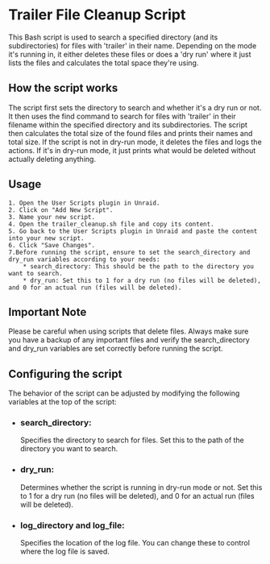 # Trailer File Cleanup Script
This Bash script is used to search a specified directory (and its subdirectories) for files with 'trailer' in their name. Depending on the mode it's running in, it either deletes these files or does a 'dry run' where it just lists the files and calculates the total space they're using.

## How the script works
The script first sets the directory to search and whether it's a dry run or not.
It then uses the find command to search for files with 'trailer' in their filename within the specified directory and its subdirectories.
The script then calculates the total size of the found files and prints their names and total size.
If the script is not in dry-run mode, it deletes the files and logs the actions. If it's in dry-run mode, it just prints what would be deleted without actually deleting anything.

## Usage
    
    1. Open the User Scripts plugin in Unraid.
    2. Click on "Add New Script".
    3. Name your new script.
    4. Open the trailer_cleanup.sh file and copy its content.
    5. Go back to the User Scripts plugin in Unraid and paste the content into your new script.
    6. Click "Save Changes".
    7.Before running the script, ensure to set the search_directory and dry_run variables according to your needs:
        * search_directory: This should be the path to the directory you want to search.
        * dry_run: Set this to 1 for a dry run (no files will be deleted), and 0 for an actual run (files will be deleted).

## Important Note
Please be careful when using scripts that delete files. Always make sure you have a backup of any important files and verify the search_directory and dry_run variables are set correctly before running the script.

## Configuring the script
The behavior of the script can be adjusted by modifying the following variables at the top of the script:

* ### search_directory: 
    Specifies the directory to search for files. Set this to the path of the directory you want to search.

* ### dry_run:
    Determines whether the script is running in dry-run mode or not. Set this to 1 for a dry run (no files will be deleted), and 0 for an actual run (files will be deleted).

* ### log_directory and log_file: 
    Specifies the location of the log file. You can change these to control where the log file is saved.

